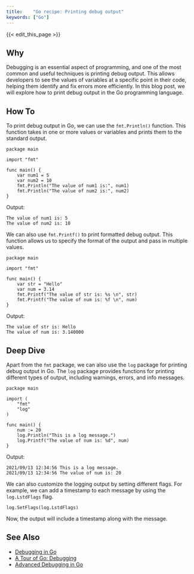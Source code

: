 ```yaml
---
title:    "Go recipe: Printing debug output"
keywords: ["Go"]
---
```


{{< edit_this_page >}}

## Why
Debugging is an essential aspect of programming, and one of the most common and useful techniques is printing debug output. This allows developers to see the values of variables at a specific point in their code, helping them identify and fix errors more efficiently. In this blog post, we will explore how to print debug output in the Go programming language.

## How To
To print debug output in Go, we can use the `fmt.Println()` function. This function takes in one or more values or variables and prints them to the standard output.

```
package main

import "fmt"

func main() {
    var num1 = 5
    var num2 = 10
    fmt.Println("The value of num1 is:", num1)
    fmt.Println("The value of num2 is:", num2)
}
```

Output:
```
The value of num1 is: 5
The value of num2 is: 10
```

We can also use `fmt.Printf()` to print formatted debug output. This function allows us to specify the format of the output and pass in multiple values.

```
package main

import "fmt"

func main() {
    var str = "Hello"
    var num = 3.14
    fmt.Printf("The value of str is: %s \n", str)
    fmt.Printf("The value of num is: %f \n", num)
}
```

Output:
```
The value of str is: Hello
The value of num is: 3.140000
```

## Deep Dive
Apart from the `fmt` package, we can also use the `log` package for printing debug output in Go. The `log` package provides functions for printing different types of output, including warnings, errors, and info messages. 

```
package main

import (
    "fmt"
    "log"
)

func main() {
    num := 20
    log.Println("This is a log message.")
    log.Printf("The value of num is: %d", num)
}
```

Output:
```
2021/09/13 12:34:56 This is a log message.
2021/09/13 12:34:56 The value of num is: 20
```

We can also customize the logging output by setting different flags. For example, we can add a timestamp to each message by using the `log.LstdFlags` flag.

```
log.SetFlags(log.LstdFlags)
```

Now, the output will include a timestamp along with the message.

## See Also
- [Debugging in Go](https://golang.org/doc/gdb)
- [A Tour of Go: Debugging](https://tour.golang.org/debugging)
- [Advanced Debugging in Go](https://medium.com/a-journey-with-go/go-advanced-debugging-with-delve-7b30a34d9beb)